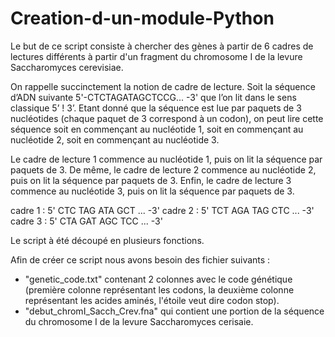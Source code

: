 # Creation-d-un-module-Python

Le but de ce script consiste à chercher des gènes à partir de 6 cadres de lectures différents à partir d'un fragment du chromosome I de la levure Saccharomyces cerevisiae. 
 
On rappelle succinctement la notion de cadre de lecture. Soit la séquence d’ADN suivante
5'-CTCTAGATAGCTCCG... -3' que l’on lit dans le sens classique 5’ ! 3’. Etant donné que la séquence
est lue par paquets de 3 nucléotides (chaque paquet de 3 correspond à un codon), on peut
lire cette séquence soit en commençant au nucléotide 1, soit en commençant au nucléotide 2, soit en
commençant au nucléotide 3.

Le cadre de lecture 1 commence au nucléotide 1, puis on lit la séquence par paquets de 3. De même, le
cadre de lecture 2 commence au nucléotide 2, puis on lit la séquence par paquets de 3. Enfin, le cadre
de lecture 3 commence au nucléotide 3, puis on lit la séquence par paquets de 3.

cadre 1 : 5' CTC TAG ATA GCT ... -3'
cadre 2 : 5' TCT AGA TAG CTC ... -3'
cadre 3 : 5' CTA GAT AGC TCC ... -3'


Le script à été découpé en plusieurs fonctions.


Afin de créer ce script nous avons besoin des fichier suivants : 

- "genetic_code.txt" contenant 2 colonnes avec le code génétique (première colonne représentant les codons, la deuxième colonne représentant les acides aminés, l'étoile veut dire codon stop).
- "debut_chromI_Sacch_Crev.fna" qui contient une portion de la séquence du chromosome I de la levure Saccharomyces cerisaie.
